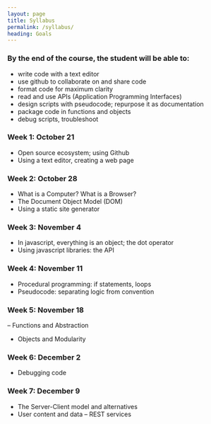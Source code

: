 ```yaml
---
layout: page
title: Syllabus
permalink: /syllabus/
heading: Goals
---
```


### By the end of the course, the student will be able to:
- write code with a text editor
- use github to collaborate on and share code
- format code for maximum clarity
- read and use APIs (Application Programming Interfaces)
- design scripts with pseudocode; repurpose it as documentation
- package code in functions and objects
- debug scripts, troubleshoot

### Week 1: October 21
- Open source ecosystem; using Github
- Using a text editor, creating a web page

### Week 2: October 28
- What is a Computer?  What is a Browser?
- The Document Object Model (DOM)
- Using a static site generator

### Week 3: November 4
- In javascript, everything is an object; the dot operator
- Using javascript libraries: the API

### Week 4: November 11
- Procedural programming: if statements, loops
- Pseudocode: separating logic from convention

### Week 5: November 18
– Functions and Abstraction
- Objects and Modularity

### Week 6: December 2
- Debugging code

### Week 7: December 9
- The Server-Client model and alternatives
- User content and data
– REST services
